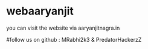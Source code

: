 # webaaryanjit

you can visit the website via aaryanjitnagra.in

#follow us on github : MRabhi2k3 & PredatorHackerzZ
